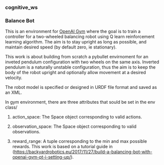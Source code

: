 ### cognitive_ws

### Balance Bot

This is an environment for [OpenAI Gym](https://github.com/openai/gym) where the goal is to train a controller for a two-wheeled balancing robot using Q learn reinforcement learning algorithm. The aim is to stay upright as long as possible, and maintain desired speed (by default zero, ie stationary).

This work is about building from scratch a pybullet envirnoment for an inveted pendulum configuration with two wheels on the same axis. Inverted pendulum is a naturally unstable configuration, thus the aim is to keep the body of the robot upright and optionally allow movement at a desired velocity.

The robot model is specified or designed in URDF file format and saved as an XML.

In  gym environment, there are three attributes that sould be set in the env class/
 
1) action_space: The Space object corresponding to valid actions.

2) observation_space: The Space object corresponding to valid observations.

3) reward_range: A tuple corresponding to the min and max possible rewards.
This work is based on a tutorial guide in (https://backyardrobotics.eu/2017/11/27/build-a-balancing-bot-with-openai-gym-pt-i-setting-up/).
